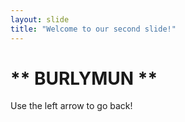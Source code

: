 ```yaml
---
layout: slide
title: "Welcome to our second slide!"
---
```

# ** BURLYMUN **
Use the left arrow to go back!
